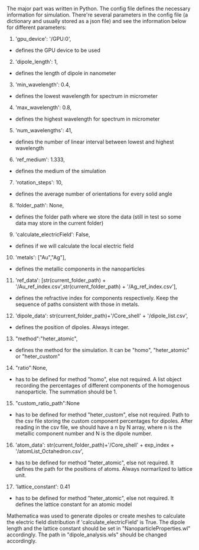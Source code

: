 The major part was written in Python. The config file defines the necessary information for simulation. There're several parameters in the config file (a dictionary and usually stored as a json file) and see the information below for different parameters:
1. 'gpu_device': '/GPU:0',
- defines the GPU device to be used
2. 'dipole_length': 1,
- defines the length of dipole in nanometer
3. 'min_wavelength': 0.4, 
- defines the lowest wavelength for spectrum in micrometer
4. 'max_wavelength': 0.8, 
- defines the highest wavelength for spectrum in micrometer
5. 'num_wavelengths': 41, 
- defines the number of linear interval between lowest and highest wavelength
6. 'ref_medium': 1.333, 
- defines the medium of the simulation
7. 'rotation_steps': 10, 
- defines the average number of orientations for every solid angle
8. 'folder_path': None, 
- defines the folder path where we store the data (still in test so some data may store in the current folder)
9. 'calculate_electricField': False, 
- defines if we will calculate the local electric field
10. 'metals': ["Au","Ag"], 
- defines the metallic components in the nanoparticles
11. 'ref_data': [str(current_folder_path) + '/Au_ref_index.csv',str(current_folder_path) + '/Ag_ref_index.csv'],
-  defines the refractive index for components respectively. Keep the sequence of paths consistent with those in metals.
12. 'dipole_data': str(current_folder_path)+'/Core_shell' + '/dipole_list.csv',
- defines the position of dipoles. Always integer. 
13. "method":"heter_atomic",
- defines the method for the simulation. It can be "homo", "heter_atomic" or "heter_custom"
14. "ratio":None,
- has to be defined for method "homo", else not required. A list object recording the percentages of different components of the homogenous nanoparticle. The summation should be 1. 
15. "custom_ratio_path":None
- has to be defined for method "heter_custom", else not required. Path to the csv file storing the custom component percentages for dipoles. After reading in the csv file, we should have a n by N array, where n is the metallic component number and N is the dipole number.
16. 'atom_data': str(current_folder_path)+'/Core_shell' + exp_index + '/atomList_Octahedron.csv',
- has to be defined for method "heter_atomic", else not required. It defines the path for the positions of atoms. Always normarlized to lattice unit. 
17. 'lattice_constant': 0.41
- has to be defined for method "heter_atomic", else not required. It defines the lattice constant for an atomic model

Mathematica was used to generate dipoles or create meshes to calculate the electric field distribution if 'calculate_electricField' is True. The dipole length and the lattice constant should be set in "NanoparticleProperties.wl" accordingly. The path in "dipole_analysis.wls" should be changed accordingly. 
